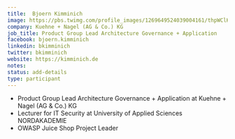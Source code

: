 ```yaml
---
title:  Bjoern Kimminich
image: https://pbs.twimg.com/profile_images/1269649524039004161/thpWClK9_400x400.jpg
company: Kuehne + Nagel (AG & Co.) KG
job_title: Product Group Lead Architecture Governance + Application
facebook: bjoern.kimminich
linkedin: bkimminich
twitter: bkimminich
website: https://kimminich.de
notes:
status: add-details
type: participant
---
```


* Product Group Lead Architecture Governance + Application at Kuehne + Nagel (AG & Co.) KG
* Lecturer for IT Security at University of Applied Sciences NORDAKADEMIE
* OWASP Juice Shop Project Leader
